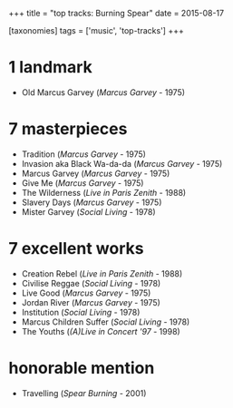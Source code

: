 +++
title = "top tracks: Burning Spear"
date = 2015-08-17

[taxonomies]
tags = ['music', 'top-tracks']
+++

1 landmark
==========

-   Old Marcus Garvey (*Marcus Garvey* - 1975)

7 masterpieces
==============

-   Tradition (*Marcus Garvey* - 1975)
-   Invasion aka Black Wa-da-da (*Marcus Garvey* - 1975)
-   Marcus Garvey (*Marcus Garvey* - 1975)
-   Give Me (*Marcus Garvey* - 1975)
-   The Wilderness (*Live in Paris Zenith* - 1988)
-   Slavery Days (*Marcus Garvey* - 1975)
-   Mister Garvey (*Social Living* - 1978)

7 excellent works
=================

-   Creation Rebel (*Live in Paris Zenith* - 1988)
-   Civilise Reggae (*Social Living* - 1978)
-   Live Good (*Marcus Garvey* - 1975)
-   Jordan River (*Marcus Garvey* - 1975)
-   Institution (*Social Living* - 1978)
-   Marcus Children Suffer (*Social Living* - 1978)
-   The Youths (*(A)Live in Concert '97* - 1998)

honorable mention
=================

-   Travelling (*Spear Burning* - 2001)
